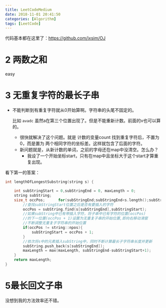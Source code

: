 ```yaml
---
title: LeetCodeMedium
date: 2018-11-01 20:41:50
categories: [Algorithm]
tags: [LeetCode]
---
```


代码基本都在这里了：https://github.com/ixsim/OJ

<!---more--->

# 2 两数之和

easy

# 3 无重复字符的最长子串

- 不能判断到有重复字符就从0开始算啊。字符串的头尾不固定的。

  比如 `avadc` 虽然a在第三个位置出现了。但是不能重新计数。前面的v也可以算的。

  - 很快就解决了这个问题。就是 计数的变量count 找到重复字符后，不置为0，而是置为 两个相同字符的坐标差。这样就包含了后面的字符。
  - 新问题就是，从新计数的单词，之前的字母还在map中没清空。怎么办？
    - 我设了一个开始坐标start，只有在map中且坐标大于这个start才算重复出现。

看下第一的答案：

```cpp
int lengthOfLongestSubstring(string s) {

    int subStringStart = 0,subStringEnd = 0, maxLength = 0;
    string subString;
    size_t occPos;    	for(subStringEnd;subStringEnd<s.length();subStringEnd++){
        //查找subStringStart位置之后是否有要插入的字符
        occPos = subString.find(s[subStringEnd],subStringStart);
        //如果subString中已有带插入字符，将子串中已有字符的位置(occPos)
        //的下一位置(occPos + 1)设置为无重复子串的开始位置,即向右移动滑窗
        //不断调整无重复子字符串的开始位置
        if(occPos != string::npos){
            subStringStart = occPos + 1; 
        }
        //依次将s中的元素插入subString中，同时不断计算最长子字符串长度并更新
        subString.push_back(s[subStringEnd]);
        maxLength = max(maxLength, subStringEnd-subStringStart+1);
    }
    return maxLength;
}
```

# 5最长回文子串

没想到我的方法效率还不错。